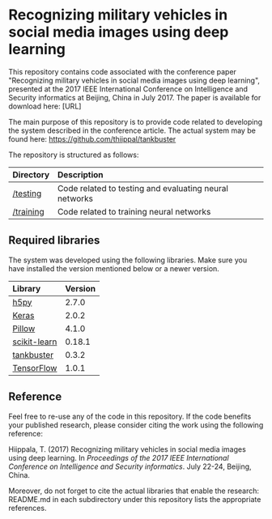 # Recognizing military vehicles in social media images using deep learning

This repository contains code associated with the conference paper "Recognizing military vehicles in social media images using deep learning", presented at the 2017 IEEE International Conference on Intelligence and Security informatics at Beijing, China in July 2017. The paper is available for download here: [URL]

The main purpose of this repository is to provide code related to developing the system described in the conference article. The actual system may be found here: https://github.com/thiippal/tankbuster

The repository is structured as follows:

| Directory | Description |
|:---|:---|
|<a href="https://github.com/DigitalGeographyLab/MilVehicles/tree/master/testing">/testing</a>|Code related to testing and evaluating neural networks|
|<a href="https://github.com/DigitalGeographyLab/MilVehicles/tree/master/training">/training</a>|Code related to training neural networks|

## Required libraries

The system was developed using the following libraries. Make sure you have installed the version mentioned below or a newer version.

| Library | Version |
|:---|:---|
|<a href="https://www.h5py.org/">h5py</a>|2.7.0|
|<a href="https://keras.io">Keras</a>|2.0.2|
|<a href="https://python-pillow.org/">Pillow</a>|4.1.0|
|<a href="http://scikit-learn.org/">scikit-learn</a>|0.18.1|
|<a href="https://pypi.python.org/pypi/tankbuster/0.3.2">tankbuster</a>|0.3.2|
|<a href="https://www.tensorflow.org/">TensorFlow</a>|1.0.1|

## Reference

Feel free to re-use any of the code in this repository. If the code benefits your published research, please consider citing the work using the following reference:

Hiippala, T. (2017) Recognizing military vehicles in social media images using deep learning. In *Proceedings of the 2017 IEEE International Conference on Intelligence and Security informatics*. July 22-24, Beijing, China.

Moreover, do not forget to cite the actual libraries that enable the research: README.md in each subdirectory under this repository lists the appropriate references.
